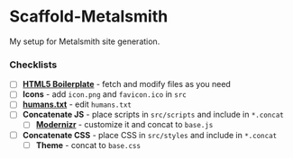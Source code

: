# Scaffold-Metalsmith
My setup for Metalsmith site generation.

### Checklists
- [ ] **[HTML5 Boilerplate](https://html5boilerplate.com/)** - fetch and modify files as you need
- [ ] **Icons** - add `icon.png` and `favicon.ico` in `src`
- [ ] **[humans.txt](http://humanstxt.org/)** - edit `humans.txt`
- [ ] **Concatenate JS** - place scripts in `src/scripts` and include in `*.concat`
  - [ ] **[Modernizr](https://modernizr.com/)** - customize it and concat to `base.js`
- [ ] **Concatenate CSS** - place CSS in `src/styles` and include in `*.concat`
  - [ ] **Theme** - concat to `base.css`
